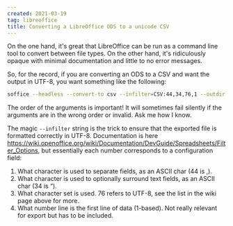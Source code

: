 ```yaml
---
created: 2021-03-19
tag: libreoffice
title: Converting a LibreOffice ODS to a unicode CSV
---
```

On the one hand, it's great that LibreOffice can be run as a command line tool to
convert between file types. On the other hand, it's ridiculously opaque with minimal
documentation and little to no error messages.

So, for the record, if you are converting an ODS to a CSV and want the output in UTF-8,
you want something like the following:

```bash
soffice --headless --convert-to csv --infilter=CSV:44,34,76,1 --outdir "stuff" "blargh.ods"
```

The order of the arguments is important! It will sometimes fail silently if the
arguments are in the wrong order or invalid. Ask me how I know.

The magic `--infilter` string is the trick to ensure that the exported file is formatted
correctly in UTF-8. Documentation is here
<https://wiki.openoffice.org/wiki/Documentation/DevGuide/Spreadsheets/Filter_Options>,
but essentially each number corresponds to a configuration field:

1. What character is used to separate fields, as an ASCII char (44 is ,).
2. What character is used to optionally surround text fields, as an ASCII char
   (34 is “).
3. What character set is used. 76 refers to UTF-8, see the list in the wiki page above
   for more.
4. What number line is the first line of data (1-based). Not really relevant for export
   but has to be included.
